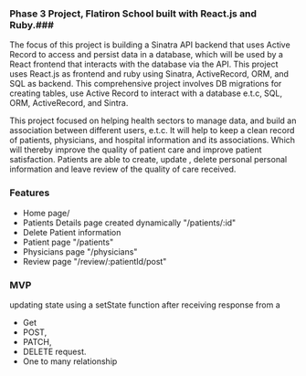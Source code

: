 ### Phase 3 Project, Flatiron School built with React.js and Ruby.###

The focus of this project is building a Sinatra API backend that uses Active Record to access and persist data in a database, which will be used by a  React frontend that interacts with the database via the API.
This project uses React.js as frontend and ruby using Sinatra, ActiveRecord, ORM, and SQL  as backend. 
This comprehensive project involves DB migrations for creating tables, use Active Record to interact with a database e.t.c, SQL, ORM, ActiveRecord, and Sintra.

This project focused on helping health sectors to manage data,  and build an association between different users, e.t.c. It will help to keep a clean record of patients, physicians, and hospital information and its associations. Which will thereby improve the quality of patient care and improve patient satisfaction. 
Patients are able to create, update , delete personal personal information and leave review of the quality of care received.

### Features
* Home page/
* Patients Details page created dynamically "/patients/:id"
* Delete Patient information
* Patient page "/patients"
* Physicians page "/physicians"
* Review page "/review/:patientId/post"


### MVP ###
updating state using a setState function after receiving response from a 
* Get
* POST, 
* PATCH,
* DELETE request.
* One to many relationship

